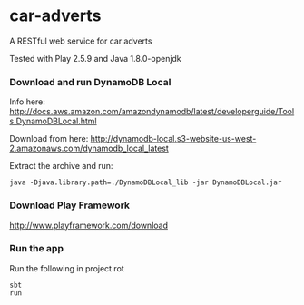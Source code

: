 # car-adverts
A RESTful web service for car adverts


Tested with Play 2.5.9 and Java 1.8.0-openjdk

### Download and run DynamoDB Local

Info here:
http://docs.aws.amazon.com/amazondynamodb/latest/developerguide/Tools.DynamoDBLocal.html

Download from here:
http://dynamodb-local.s3-website-us-west-2.amazonaws.com/dynamodb_local_latest

Extract the archive and run:

    java -Djava.library.path=./DynamoDBLocal_lib -jar DynamoDBLocal.jar

### Download Play Framework

http://www.playframework.com/download

### Run the app
Run the following in project rot

    sbt
    run